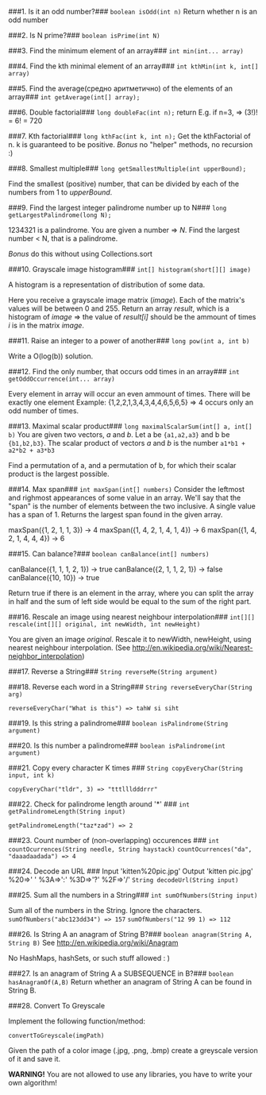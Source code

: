 ###1. Is it an odd number?###
```boolean isOdd(int n)```
Return whether n is an odd number

###2. Is N prime?###
```boolean isPrime(int N)```

###3. Find the minimum element of an array###
```int min(int... array)```

###4. Find the kth minimal element of an array###
```int kthMin(int k, int[] array)```

###5. Find the average(средно аритметично) of the elements of an array###
```int getAverage(int[] array);```

###6. Double factorial###
```long doubleFac(int n);```
return 
E.g. if n=3, => (3!)! = 6! = 720 

###7. Kth factorial###
```long kthFac(int k, int n);```
Get the kthFactorial of n. k is guaranteed to be positive. 
*Bonus* no "helper" methods, no recursion :)

###8. Smallest multiple###
```long getSmallestMultiple(int upperBound);```

Find the smallest (positive) number, that can be divided by each of the numbers from 1 to *upperBound*.

###9. Find the largest integer palindrome number up to N###
```long getLargestPalindrome(long N);```

1234321 is a palindrome. You are given a number => *N*. 
Find the largest number < N, that is a palindrome.

*Bonus* do this without using Collections.sort

###10. Grayscale image histogram###
```int[] histogram(short[][] image)``` 

A histogram is a representation of distribution of some data.

Here you receive a grayscale image matrix (*image*). Each of the matrix's values will be between 0 and 255.
Return an array *result*, which is a histogram of *image* => the value of *result[i]* should be the ammount of times *i* is in the matrix *image*. 

###11. Raise an integer to a power of another###
```long pow(int a, int b)```

Write a O(log(b)) solution.

###12. Find the only number, that occurs odd times in an array###
```int getOddOccurrence(int... array)```

Every element in array will occur an even ammount of times.  There will be exactly one element
Example: {1,2,2,1,3,4,3,4,4,6,5,6,5} => 4 occurs only an odd number of times.

###13. Maximal scalar product###
```long maximalScalarSum(int[] a, int[] b)```
You are given two vectors, *a* and *b*. Let a be ```{a1,a2,a3}``` and b be ```{b1,b2,b3}```. The scalar product of vectors *a* and *b* is the number ```a1*b1 + a2*b2 + a3*b3``` 

Find a permutation of a, and a permutation of b, for which their scalar product is the largest possible.  

###14. Max span###
```int maxSpan(int[] numbers)```
Consider the leftmost and righmost appearances of some value in an array. We'll say that the "span" is the number of elements between the two inclusive. A single value has a span of 1. Returns the largest span found in the given array. 

maxSpan({1, 2, 1, 1, 3}) → 4
maxSpan({1, 4, 2, 1, 4, 1, 4}) → 6
maxSpan({1, 4, 2, 1, 4, 4, 4}) → 6

###15. Can balance?###
```boolean canBalance(int[] numbers)```

canBalance({1, 1, 1, 2, 1}) → true
canBalance({2, 1, 1, 2, 1}) → false
canBalance({10, 10}) → true

Return true if there is an element in the array, where you can split the array in half and the sum of left side would be equal to the sum of the right part. 

###16. Rescale an image using nearest neighbour interpolation###
```int[][] rescale(int[][] original, int newWidth, int newHeight)```

You are given an image *original*. Rescale it to newWidth, newHeight, using nearest neighbour interpolation. (See http://en.wikipedia.org/wiki/Nearest-neighbor_interpolation)


###17. Reverse a String###
`String reverseMe(String argument)`

###18. Reverse each word in a String###
`String reverseEveryChar(String arg)`

`reverseEveryChar("What is this") => tahW si siht`

###19. Is this string a palindrome###
`boolean isPalindrome(String argument)`

###20. Is this number a palindrome###
`boolean isPalindrome(int argument)`


###21. Copy every character K times ###
`String copyEveryChar(String input, int k)`

`copyEveryChar("tldr", 3) => "tttllldddrrr"`

###22. Check for palindrome length around '*' ###
`int getPalindromeLength(String input)`

`getPalindromeLength("taz*zad") => 2`

###23. Count number of (non-overlapping) occurences ###
`int countOcurrences(String needle, String haystack)`
`countOcurrences("da", "daaadaadada") => 4`

###24. Decode an URL ###
Input 'kitten%20pic.jpg'
Output 'kitten pic.jpg'
%20=>' '
%3A=>':'
%3D=>'?'
%2F=>'/'
`String decodeUrl(String input)`

###25. Sum all the numbers in a String###
`int sumOfNumbers(String input)`

Sum all of the numbers in the String. Ignore the characters.
`sumOfNumbers("abc123dd34") => 157`
`sumOfNumbers("12 99 1) => 112`

###26. Is String A an anagram of String B?###
`boolean anagram(String A, String B)`
See http://en.wikipedia.org/wiki/Anagram

No HashMaps, hashSets, or such stuff allowed : )

###27. Is an anagram of String A a SUBSEQUENCE in B?###
`boolean hasAnagramOf(A,B)` 
Return whether an anagram of String A can be found in String B.


###28. Convert To Greyscale

Implement the following function/method:
```
convertToGreyscale(imgPath)
```
Given the path of a color image (.jpg, .png, .bmp) create a greyscale version of it and save it. 

**WARNING!** You are not allowed to use any libraries, you have to write your own algorithm!
